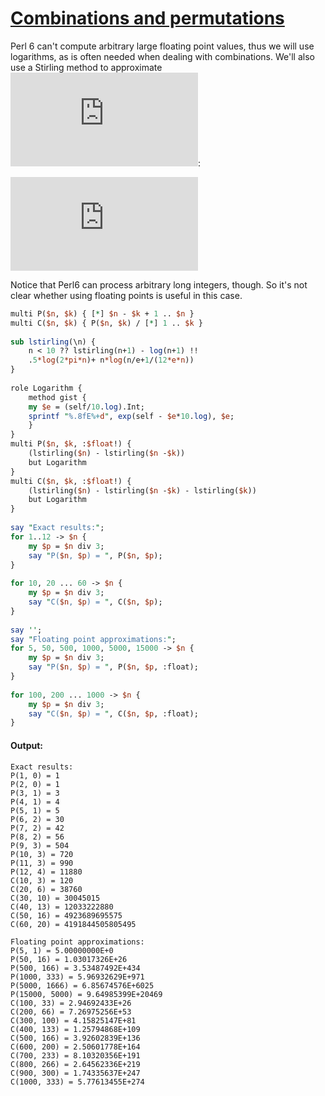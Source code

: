 [1]: https://rosettacode.org/wiki/Combinations_and_permutations

# [Combinations and permutations][1]

Perl 6 can't compute arbitrary large floating point values, thus we will use logarithms, as is often needed when dealing with combinations. We'll also use a Stirling method to approximate ![image](https://rosettacode.org/mw/index.php?title=Special:MathShowImage&hash=ace1467263b72595ad730fc27d799714&mode=mathml):



![image](https://rosettacode.org/mw/index.php?title=Special:MathShowImage&hash=967db0496a7d29c0869c95a3f73e8ec1&mode=mathml)



Notice that Perl6 can process arbitrary long integers, though. So it's not clear whether using floating points is useful in this case.

```perl
multi P($n, $k) { [*] $n - $k + 1 .. $n }
multi C($n, $k) { P($n, $k) / [*] 1 .. $k }
 
sub lstirling(\n) {
    n < 10 ?? lstirling(n+1) - log(n+1) !!
    .5*log(2*pi*n)+ n*log(n/e+1/(12*e*n))
}
 
role Logarithm {
    method gist {
	my $e = (self/10.log).Int;
	sprintf "%.8fE%+d", exp(self - $e*10.log), $e;
    }
}
multi P($n, $k, :$float!) {
    (lstirling($n) - lstirling($n -$k))
    but Logarithm
}
multi C($n, $k, :$float!) {
    (lstirling($n) - lstirling($n -$k) - lstirling($k))
    but Logarithm
}
 
say "Exact results:";
for 1..12 -> $n {
    my $p = $n div 3;
    say "P($n, $p) = ", P($n, $p);
}
 
for 10, 20 ... 60 -> $n {
    my $p = $n div 3;
    say "C($n, $p) = ", C($n, $p);
}
 
say '';
say "Floating point approximations:";
for 5, 50, 500, 1000, 5000, 15000 -> $n {
    my $p = $n div 3;
    say "P($n, $p) = ", P($n, $p, :float);
}
 
for 100, 200 ... 1000 -> $n {
    my $p = $n div 3;
    say "C($n, $p) = ", C($n, $p, :float);
}
```

#### Output:
```
Exact results:
P(1, 0) = 1
P(2, 0) = 1
P(3, 1) = 3
P(4, 1) = 4
P(5, 1) = 5
P(6, 2) = 30
P(7, 2) = 42
P(8, 2) = 56
P(9, 3) = 504
P(10, 3) = 720
P(11, 3) = 990
P(12, 4) = 11880
C(10, 3) = 120
C(20, 6) = 38760
C(30, 10) = 30045015
C(40, 13) = 12033222880
C(50, 16) = 4923689695575
C(60, 20) = 4191844505805495

Floating point approximations:
P(5, 1) = 5.00000000E+0
P(50, 16) = 1.03017326E+26
P(500, 166) = 3.53487492E+434
P(1000, 333) = 5.96932629E+971
P(5000, 1666) = 6.85674576E+6025
P(15000, 5000) = 9.64985399E+20469
C(100, 33) = 2.94692433E+26
C(200, 66) = 7.26975256E+53
C(300, 100) = 4.15825147E+81
C(400, 133) = 1.25794868E+109
C(500, 166) = 3.92602839E+136
C(600, 200) = 2.50601778E+164
C(700, 233) = 8.10320356E+191
C(800, 266) = 2.64562336E+219
C(900, 300) = 1.74335637E+247
C(1000, 333) = 5.77613455E+274
```